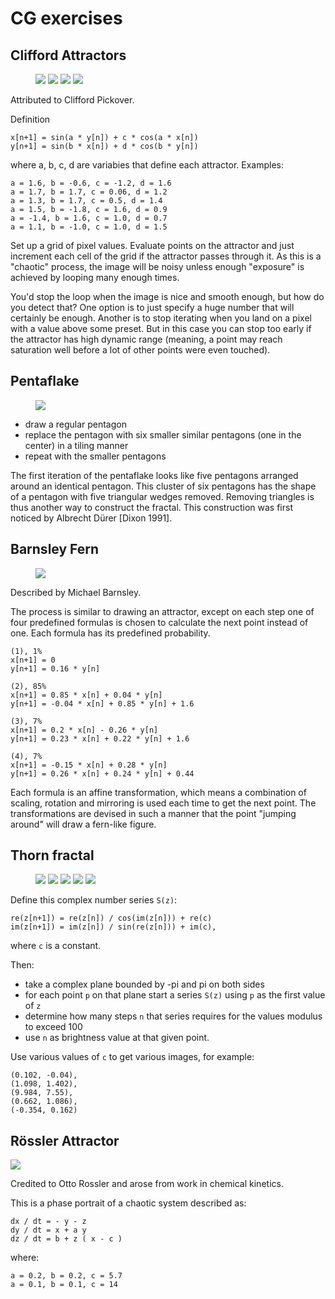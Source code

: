 # CG exercises

## Clifford Attractors

<figure>
    <img src="out/pickover-0.png">
    <img src="out/pickover-1.png">
    <img src="out/pickover-2.png">
    <img src="out/pickover-3.png">
</figure>

Attributed to Clifford Pickover.

Definition

    x[n+1] = sin(a * y[n]) + c * cos(a * x[n])
    y[n+1] = sin(b * x[n]) + d * cos(b * y[n])

where a, b, c, d are variabies that define each attractor.
Examples:

    a = 1.6, b = -0.6, c = -1.2, d = 1.6
    a = 1.7, b = 1.7, c = 0.06, d = 1.2
    a = 1.3, b = 1.7, c = 0.5, d = 1.4
    a = 1.5, b = -1.8, c = 1.6, d = 0.9
    a = -1.4, b = 1.6, c = 1.0, d = 0.7
    a = 1.1, b = -1.0, c = 1.0, d = 1.5

Set up a grid of pixel values.
Evaluate points on the attractor and just increment each cell of the grid if the attractor passes through it.
As this is a "chaotic" process, the image will be noisy unless enough "exposure" is achieved by looping many enough times.

You'd stop the loop when the image is nice and smooth enough, but how do you detect that?
One option is to just specify a huge number that will certainly be enough.
Another is to stop iterating when you land on a pixel with a value above some preset.
But in this case you can stop too early if the attractor has high dynamic range
(meaning, a point may reach saturation well before a lot of other points were even touched).

## Pentaflake

<figure>
    <img src="out/pentaflake.png">
</figure>

- draw a regular pentagon
- replace the pentagon with six smaller similar pentagons (one in the center) in a tiling manner
- repeat with the smaller pentagons

The first iteration of the pentaflake looks like five pentagons arranged around an identical pentagon.
This cluster of six pentagons has the shape of a pentagon with five triangular wedges removed.
Removing triangles is thus another way to construct the fractal.
This construction was first noticed by Albrecht Dürer [Dixon 1991].

## Barnsley Fern

<figure>
    <img src="out/barnsley_fern.png">
</figure>

Described by Michael Barnsley.

The process is similar to drawing an attractor,
except on each step one of four predefined formulas is chosen to calculate the next point instead of one.
Each formula has its predefined probability.

    (1), 1%
    x[n+1] = 0
    y[n+1] = 0.16 * y[n]

    (2), 85%
    x[n+1] = 0.85 * x[n] + 0.04 * y[n]
    y[n+1] = -0.04 * x[n] + 0.85 * y[n] + 1.6

    (3), 7%
    x[n+1] = 0.2 * x[n] - 0.26 * y[n]
    y[n+1] = 0.23 * x[n] + 0.22 * y[n] + 1.6

    (4), 7%
    x[n+1] = -0.15 * x[n] + 0.28 * y[n]
    y[n+1] = 0.26 * x[n] + 0.24 * y[n] + 0.44

Each formula is an affine transformation, which means a combination of scaling, rotation and mirroring is used each time to get the next point.
The transformations are devised in such a manner that the point "jumping around" will draw a fern-like figure.

## Thorn fractal

<figure>
    <img src="out/thorn-0.png">
    <img src="out/thorn-1.png">
    <img src="out/thorn-2.png">
    <img src="out/thorn-3.png">
    <img src="out/thorn-4.png">
</figure>

Define this complex number series `S(z)`:

    re(z[n+1]) = re(z[n]) / cos(im(z[n])) + re(c)
    im(z[n+1]) = im(z[n]) / sin(re(z[n])) + im(c),

where `c` is a constant.

Then:

- take a complex plane bounded by -pi and pi on both sides
- for each point `p` on that plane start a series `S(z)` using `p` as the first value of `z`
- determine how many steps `n` that series requires for the values modulus to exceed 100
- use `n` as brightness value at that given point.

Use various values of `c` to get various images, for example:

    (0.102, -0.04),
    (1.098, 1.402),
    (9.984, 7.55),
    (0.662, 1.086),
    (-0.354, 0.162)

## Rössler Attractor

<img src="out/rossler.png">

Credited to Otto Rossler and arose from work in chemical kinetics.

This is a phase portrait of a chaotic system described as:

    dx / dt = - y - z
    dy / dt = x + a y
    dz / dt = b + z ( x - c )

where:

    a = 0.2, b = 0.2, c = 5.7
    a = 0.1, b = 0.1, c = 14

